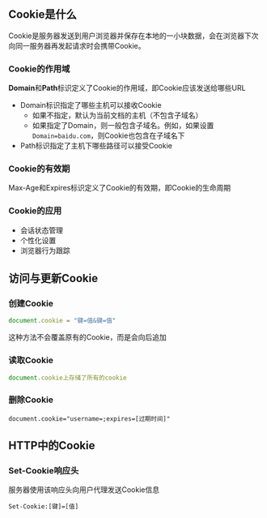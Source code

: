 ## Cookie是什么

Cookie是服务器发送到用户浏览器并保存在本地的一小块数据，会在浏览器下次向同一服务器再发起请求时会携带Cookie。



### Cookie的作用域

**Domain**和**Path**标识定义了Cookie的作用域，即Cookie应该发送给哪些URL

* Domain标识指定了哪些主机可以接收Cookie
  * 如果不指定，默认为当前文档的主机（不包含子域名）
  * 如果指定了Domain，则一般包含子域名。例如，如果设置`Domain=baidu.com`，则Cookie也包含在子域名下
* Path标识指定了主机下哪些路径可以接受Cookie



### Cookie的有效期

Max-Age和Expires标识定义了Cookie的有效期，即Cookie的生命周期



### Cookie的应用

* 会话状态管理
* 个性化设置
* 浏览器行为跟踪





## 访问与更新Cookie

### 创建Cookie

```js
document.cookie = "键=值&键=值"
```

这种方法不会覆盖原有的Cookie，而是会向后追加



### 读取Cookie

```js
document.cookie上存储了所有的cookie
```



### 删除Cookie

```
document.cookie="username=;expires=[过期时间]"
```





## HTTP中的Cookie

### Set-Cookie响应头

服务器使用该响应头向用户代理发送Cookie信息

```
Set-Cookie:[键]=[值]
```

